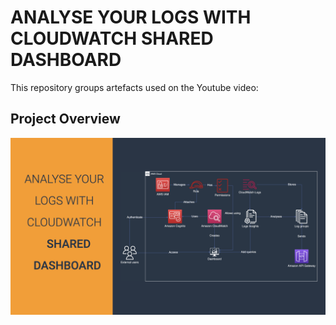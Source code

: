 # ANALYSE YOUR LOGS WITH CLOUDWATCH SHARED DASHBOARD

This repository groups artefacts used on the Youtube video: 

## Project Overview
<img src="./slides.001.png"  />
